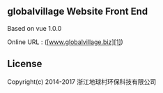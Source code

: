 ## globalvillage Website Front End

Based on vue 1.0.0

Online URL : ([www.globalvillage.biz][1])

[1]: http://www.globalvillage.biz/



## License
Copyright(c) 2014-2017 浙江地球村环保科技有限公司



